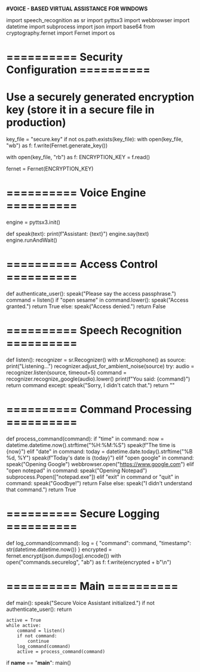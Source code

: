 **#VOICE - BASED VIRTUAL ASSISTANCE FOR WINDOWS**

import speech_recognition as sr
import pyttsx3
import webbrowser
import datetime
import subprocess
import json
import base64
from cryptography.fernet import Fernet
import os

# ========== Security Configuration ==========

# Use a securely generated encryption key (store it in a secure file in production)
key_file = "secure.key"
if not os.path.exists(key_file):
    with open(key_file, "wb") as f:
        f.write(Fernet.generate_key())

with open(key_file, "rb") as f:
    ENCRYPTION_KEY = f.read()

fernet = Fernet(ENCRYPTION_KEY)

# ========== Voice Engine ==========
engine = pyttsx3.init()

def speak(text):
    print(f"Assistant: {text}")
    engine.say(text)
    engine.runAndWait()

# ========== Access Control ==========
def authenticate_user():
    speak("Please say the access passphrase.")
    command = listen()
    if "open sesame" in command.lower():
        speak("Access granted.")
        return True
    else:
        speak("Access denied.")
        return False

# ========== Speech Recognition ==========
def listen():
    recognizer = sr.Recognizer()
    with sr.Microphone() as source:
        print("Listening...")
        recognizer.adjust_for_ambient_noise(source)
        try:
            audio = recognizer.listen(source, timeout=5)
            command = recognizer.recognize_google(audio).lower()
            print(f"You said: {command}")
            return command
        except:
            speak("Sorry, I didn't catch that.")
            return ""

# ========== Command Processing ==========
def process_command(command):
    if "time" in command:
        now = datetime.datetime.now().strftime("%H:%M:%S")
        speak(f"The time is {now}")
    elif "date" in command:
        today = datetime.date.today().strftime("%B %d, %Y")
        speak(f"Today's date is {today}")
    elif "open google" in command:
        speak("Opening Google")
        webbrowser.open("https://www.google.com")
    elif "open notepad" in command:
        speak("Opening Notepad")
        subprocess.Popen(["notepad.exe"])
    elif "exit" in command or "quit" in command:
        speak("Goodbye!")
        return False
    else:
        speak("I didn't understand that command.")
    return True

# ========== Secure Logging ==========
def log_command(command):
    log = {
        "command": command,
        "timestamp": str(datetime.datetime.now())
    }
    encrypted = fernet.encrypt(json.dumps(log).encode())
    with open("commands.securelog", "ab") as f:
        f.write(encrypted + b"\n")

# ========== Main ==========
def main():
    speak("Secure Voice Assistant initialized.")
    if not authenticate_user():
        return

    active = True
    while active:
        command = listen()
        if not command:
            continue
        log_command(command)
        active = process_command(command)

if __name__ == "__main__":
    main()

